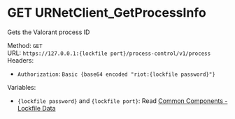 <!-- This file is automatically generated! Do not edit it directly! See https://github.com/techchrism/valorant-api-docs/blob/trunk/contributing.md for more information. -->

# GET URNetClient_GetProcessInfo

Gets the Valorant process ID  


Method: `GET`  
URL: `https://127.0.0.1:{lockfile port}/process-control/v1/process`  
Headers:
 - `Authorization`: `Basic {base64 encoded "riot:{lockfile password}"}`

Variables:
 - `{lockfile password}` and `{lockfile port}`: Read [Common Components - Lockfile Data](../common-components.md#lockfile-data)

